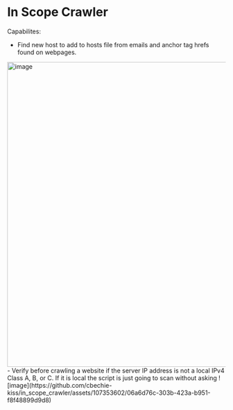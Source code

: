 # In Scope Crawler
Capabilites:
- Find new host to add to hosts file from emails and anchor tag hrefs found on webpages. 
<img width="702" alt="image" src="https://github.com/cbechie-kiss/href_host_validator/assets/107353602/16d93a83-83df-42af-8b2d-34fccae39428">
- Verify before crawling a website if the server IP address is not a local IPv4 Class A, B, or C. If it is local the script is just going to scan without asking
![image](https://github.com/cbechie-kiss/in_scope_crawler/assets/107353602/06a6d76c-303b-423a-b951-f8f48899d9d8)


